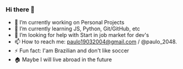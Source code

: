 ### Hi there 👋


- 🔭 I’m currently working on Personal Projects
- 🌱 I’m currently learning JS, Python, Git/GitHub, etc
- 🤔 I’m looking for help with Start in job market for dev's
- 📫 How to reach me: paulo19032004@gmail.com / @paulo_2048.
- ⚡ Fun fact: I'am Brazilian and don't like soccer
- 🏠 Maybe I will live abroad in the future
